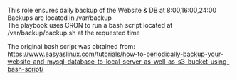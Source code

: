 This role ensures daily backup of the Website & DB at 8:00,16:00,24:00
Backups are located in /var/backup     
The playbook uses CRON to run a bash script located at /var/backup/backup.sh at the requested time

The original bash script was obtained from:
https://www.easyaslinux.com/tutorials/how-to-periodically-backup-your-website-and-mysql-database-to-local-server-as-well-as-s3-bucket-using-bash-script/
